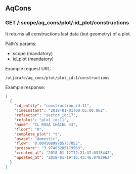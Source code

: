 ## AqCons

### GET /:scope/aq_cons/plot/:id_plot/constructions

It returns all constructions last data (but geometry) of a plot.

Path's params:
  - scope (mandatory)
  - id_plot (mandatory)

Example request URL:
```text
/aljarafe/aq_cons/plot/plot_id:1/constructions
```

Example response:
```json
[
  {
    "id_entity": "construction_id:11",
    "TimeInstant": "2018-01-01T00:05:00.06Z",
    "refsector": "sector_id:17",
    "refplot": "plot_id:11",
    "name": "CL ROSA CHACEL 43",
    "floor": "0",
    "complete_plot": "t",
    "usage": "domestic",
    "flow": "0.00450899705737053",
    "pressure": "3.97463285179563",
    "created_at": "2018-01-12T12:21:32.031544Z",
    "updated_at": "2018-01-19T16:43:46.078296Z"
  }
]
```
